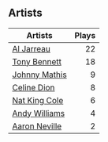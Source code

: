 ## Artists
Artists | Plays 
----- | -----: 
[Al Jarreau](/artists/al-jarreau-1769) | 22
[Tony Bennett](/artists/tony-bennett-2564) | 18
[Johnny Mathis](/artists/johnny-mathis-14581) | 9
[Celine Dion](/artists/celine-dion-39068) | 8
[Nat King Cole](/artists/nat-king-cole-3428) | 6
[Andy Williams](/artists/andy-williams-16425) | 4
[Aaron Neville](/artists/aaron-neville-384) | 2

